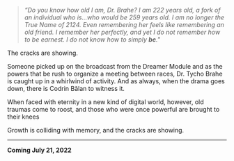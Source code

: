 > *“Do you know how old I am, Dr. Brahe? I am 222 years old, a fork of an individual who is...who would be 259 years old. I am no longer the True Name of 2124. Even remembering her feels like remembering an old friend. I remember her perfectly, and yet I do not remember how to be earnest. I do not know how to simply **be**."*

The cracks are showing.

Someone picked up on the broadcast from the Dreamer Module and as the powers that be rush to organize a meeting between races, Dr. Tycho Brahe is caught up in a whirlwind of activity. And as always, when the drama goes down, there is Codrin Bălan to witness it.

When faced with eternity in a new kind of digital world, however, old traumas come to roost, and those who were once powerful are brought to their knees

Growth is colliding with memory, and the cracks are showing.

-----

**Coming July 21, 2022**
